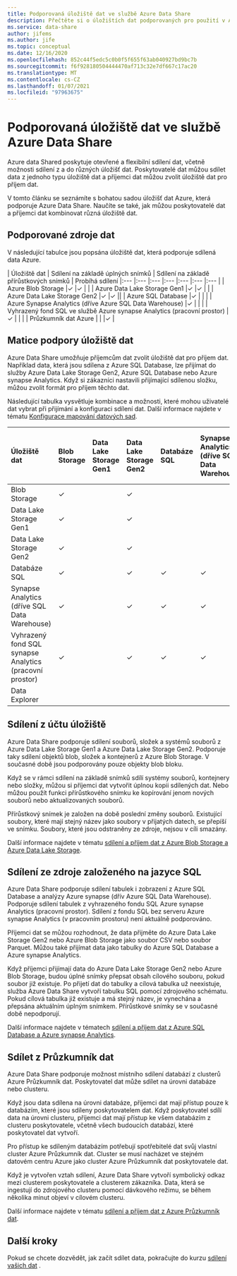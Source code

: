 ```yaml
---
title: Podporovaná úložiště dat ve službě Azure Data Share
description: Přečtěte si o úložištích dat podporovaných pro použití v Azure Data Share.
ms.service: data-share
author: jifems
ms.author: jife
ms.topic: conceptual
ms.date: 12/16/2020
ms.openlocfilehash: 852c44f5edc5c0b0f5f655f63ab040927bd9bc7b
ms.sourcegitcommit: f6f928180504444470af713c32e7df667c17ac20
ms.translationtype: MT
ms.contentlocale: cs-CZ
ms.lasthandoff: 01/07/2021
ms.locfileid: "97963675"
---
```

# <a name="supported-data-stores-in-azure-data-share"></a>Podporovaná úložiště dat ve službě Azure Data Share

Azure data Shared poskytuje otevřené a flexibilní sdílení dat, včetně možnosti sdílení z a do různých úložišť dat. Poskytovatelé dat můžou sdílet data z jednoho typu úložiště dat a příjemci dat můžou zvolit úložiště dat pro příjem dat. 

V tomto článku se seznámíte s bohatou sadou úložišť dat Azure, která podporuje Azure Data Share. Naučíte se také, jak můžou poskytovatelé dat a příjemci dat kombinovat různá úložiště dat. 

## <a name="supported-data-stores"></a>Podporované zdroje dat 

V následující tabulce jsou popsána úložiště dat, která podporuje sdílená data Azure. 

| Úložiště dat | Sdílení na základě úplných snímků | Sdílení na základě přírůstkových snímků | Probíhá sdílení 
|:--- |:--- |:--- |:--- |:--- |:--- |:--- |
| Azure Blob Storage |✓ |✓ | |
| Azure Data Lake Storage Gen1 |✓ |✓ | |
| Azure Data Lake Storage Gen2 |✓ |✓ ||
| Azure SQL Database |✓ | | |
| Azure Synapse Analytics (dříve Azure SQL Data Warehouse) |✓ | | |
| Vyhrazený fond SQL ve službě Azure synapse Analytics (pracovní prostor) |✓ | | |
| Průzkumník dat Azure | | |✓ |

## <a name="data-store-support-matrix"></a>Matice podpory úložiště dat

Azure Data Share umožňuje příjemcům dat zvolit úložiště dat pro příjem dat. Například data, která jsou sdílena z Azure SQL Database, lze přijímat do služby Azure Data Lake Storage Gen2, Azure SQL Database nebo Azure synapse Analytics. Když si zákazníci nastavili přijímající sdílenou složku, můžou zvolit formát pro příjem těchto dat. 

Následující tabulka vysvětluje kombinace a možnosti, které mohou uživatelé dat vybrat při přijímání a konfiguraci sdílení dat. Další informace najdete v tématu [Konfigurace mapování datových sad](how-to-configure-mapping.md).

| Úložiště dat | Blob Storage | Data Lake Storage Gen1 | Data Lake Storage Gen2 | Databáze SQL | Synapse Analytics (dříve SQL Data Warehouse) | Vyhrazený fond SQL synapse Analytics (pracovní prostor) | Data Explorer
|:--- |:--- |:--- |:--- |:--- |:--- |:--- | :--- |
| Blob Storage | ✓ || ✓ |||
| Data Lake Storage Gen1 | ✓ | | ✓ |||
| Data Lake Storage Gen2 | ✓ | | ✓ |||
| Databáze SQL | ✓ | | ✓ | ✓ | ✓ | ✓ ||
| Synapse Analytics (dříve SQL Data Warehouse) | ✓ | | ✓ | ✓ | ✓ | ✓ ||
| Vyhrazený fond SQL synapse Analytics (pracovní prostor) | ✓ | | ✓ | ✓ | ✓ | ✓ ||
| Data Explorer ||||||| ✓ |

## <a name="share-from-a-storage-account"></a>Sdílení z účtu úložiště
Azure Data Share podporuje sdílení souborů, složek a systémů souborů z Azure Data Lake Storage Gen1 a Azure Data Lake Storage Gen2. Podporuje taky sdílení objektů blob, složek a kontejnerů z Azure Blob Storage. V současné době jsou podporovány pouze objekty blob bloku. 

Když se v rámci sdílení na základě snímků sdílí systémy souborů, kontejnery nebo složky, můžou si příjemci dat vytvořit úplnou kopii sdílených dat. Nebo můžou použít funkci přírůstkového snímku ke kopírování jenom nových souborů nebo aktualizovaných souborů. 

Přírůstkový snímek je založen na době poslední změny souborů. Existující soubory, které mají stejný název jako soubory v přijatých datech, se přepíší ve snímku. Soubory, které jsou odstraněny ze zdroje, nejsou v cíli smazány. 

Další informace najdete v tématu [sdílení a příjem dat z Azure Blob Storage a Azure Data Lake Storage](how-to-share-from-storage.md).

## <a name="share-from-a-sql-based-source"></a>Sdílení ze zdroje založeného na jazyce SQL
Azure Data Share podporuje sdílení tabulek i zobrazení z Azure SQL Database a analýzy Azure synapse (dřív Azure SQL Data Warehouse). Podporuje sdílení tabulek z vyhrazeného fondu SQL Azure synapse Analytics (pracovní prostor). Sdílení z fondu SQL bez serveru Azure synapse Analytics (v pracovním prostoru) není aktuálně podporováno. 

Příjemci dat se můžou rozhodnout, že data přijměte do Azure Data Lake Storage Gen2 nebo Azure Blob Storage jako soubor CSV nebo soubor Parquet. Můžou také přijímat data jako tabulky do Azure SQL Database a Azure synapse Analytics.

Když příjemci přijímají data do Azure Data Lake Storage Gen2 nebo Azure Blob Storage, budou úplné snímky přepsat obsah cílového souboru, pokud soubor již existuje. Po přijetí dat do tabulky a cílová tabulka už neexistuje, služba Azure Data Share vytvoří tabulku SQL pomocí zdrojového schématu. Pokud cílová tabulka již existuje a má stejný název, je vynechána a přepsána aktuálním úplným snímkem. Přírůstkové snímky se v současné době nepodporují.

Další informace najdete v tématech [sdílení a příjem dat z Azure SQL Database a Azure synapse Analytics](how-to-share-from-sql.md).

## <a name="share-from-data-explorer"></a>Sdílet z Průzkumník dat
Azure Data Share podporuje možnost místního sdílení databází z clusterů Azure Průzkumník dat. Poskytovatel dat může sdílet na úrovni databáze nebo clusteru. 

Když jsou data sdílena na úrovni databáze, příjemci dat mají přístup pouze k databázím, které jsou sdíleny poskytovatelem dat. Když poskytovatel sdílí data na úrovni clusteru, příjemci dat mají přístup ke všem databázím z clusteru poskytovatele, včetně všech budoucích databází, které poskytovatel dat vytvoří.

Pro přístup ke sdíleným databázím potřebují spotřebitelé dat svůj vlastní cluster Azure Průzkumník dat. Cluster se musí nacházet ve stejném datovém centru Azure jako cluster Azure Průzkumník dat poskytovatele dat. 

Když je vytvořen vztah sdílení, Azure Data Share vytvoří symbolický odkaz mezi clusterem poskytovatele a clusterem zákazníka. Data, která se ingestují do zdrojového clusteru pomocí dávkového režimu, se během několika minut objeví v cílovém clusteru.

Další informace najdete v tématu [sdílení a příjem dat z Azure Průzkumník dat](/azure/data-explorer/data-share). 

## <a name="next-steps"></a>Další kroky

Pokud se chcete dozvědět, jak začít sdílet data, pokračujte do kurzu [sdílení vašich dat](share-your-data.md) .
